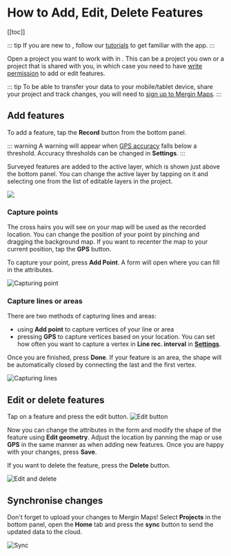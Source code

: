 # How to Add, Edit, Delete Features

[[toc]]

::: tip
If you are new to <MobileAppName />, follow our [tutorials](../tutorials/capturing-first-data/) to get familiar with the app.
:::

Open a project you want to work with in <MobileAppName />. This can be a project you own or a project that is shared with you, in which case you need to have [write permission](../manage/permissions/#project-permissions) to add or edit features.

::: tip
To be able to transfer your data to your mobile/tablet device, share your project and track changes, you will need to [sign up to Mergin Maps](../setup/sign-up-to-mergin-maps/).
:::

## Add features
To add a feature, tap the **Record** button from the bottom panel. 

::: warning
A warning will appear when [GPS accuracy](./gps_accuracy/) falls below a threshold. Accuracy thresholds can be changed in **Settings**.
:::

Surveyed features are added to the active layer, which is shown just above the bottom panel. You can change the active layer by tapping on it and selecting one from the list of editable layers in the project.

![](../tutorials/mobile/merginmaps-mobile-active-layer.jpg)

### Capture points
The cross hairs you will see on your map will be used as the recorded location. You can change the position of your point by pinching and dragging the background map. If you want to recenter the map to your current position, tap the **GPS** button. 

To capture your point, press **Add Point**. A form will open where you can fill in the attributes.

![Capturing point](../tutorials/capturing-first-data/merginmaps-mobile-default-point-position.jpg)

### Capture lines or areas
There are two methods of capturing lines and areas:
  - using **Add point** to capture vertices of your line or area
  - pressing **GPS** to capture vertices based on your location. You can set how often you want to capture a vertex in **Line rec. interval** in [**Settings**](./input_ui/#recording-settings).

Once you are finished, press **Done**. If your feature is an area, the shape will be automatically closed by connecting the last and the first vertex. 

![Capturing lines](./input-capture-line.png)

## Edit or delete features
Tap on a feature and press the edit button.
![Edit button](../tutorials/mobile/merginmaps-mobile-edit-button.jpg)

Now you can change the attributes in the form and modify the shape of the feature using **Edit geometry**. Adjust the location by panning the map or use **GPS** in the same manner as when adding new features. Once you are happy with your changes, press **Save**.

If you want to delete the feature, press the **Delete** button.

![Edit and delete](./input-edit-delete.png)

## Synchronise changes
Don't forget to upload your changes to Mergin Maps! 
Select **Projects** in the bottom panel, open the **Home** tab and press the **sync** button to send the updated data to the cloud.

![Sync](../tutorials/mobile/merginmaps-mobile-sync-project.jpg)

